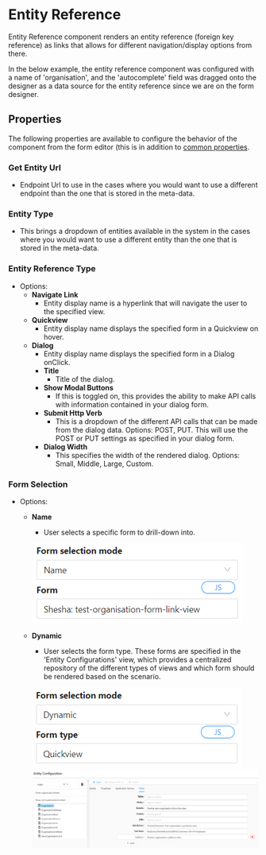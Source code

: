 # Entity Reference

Entity Reference component renders an entity reference (foreign key reference) as links that allows for different navigation/display options from there.

In the below example, the entity reference component was configured with a name of 'organisation', and the 'autocomplete' field was dragged onto the designer as a data source for the entity reference since we are on the form designer.

[//]: # '<iframe width="100%" height="500" src="https://pd-docs-adminportal-test.shesha.dev/shesha/forms-designer/?id=b0bf7ab6-5ef8-4a76-8610-fcac32b5953b" title="Entity Reference Component" ></iframe>'

## Properties

The following properties are available to configure the behavior of the component from the form editor (this is in addition to [common properties](/docs/front-end-basics/form-components/common-component-properties).

### Get Entity Url

- Endpoint Url to use in the cases where you would want to use a different endpoint than the one that is stored in the meta-data.

### Entity Type

- This brings a dropdown of entities available in the system in the cases where you would want to use a different entity than the one that is stored in the meta-data.

### Entity Reference Type

- Options:
  - **Navigate Link**
    - Entity display name is a hyperlink that will navigate the user to the specified view.
  - **Quickview**
    - Entity display name displays the specified form in a Quickview on hover.
  - **Dialog**
    - Entity display name displays the specified form in a Dialog onClick.
    - **Title**
      - Title of the dialog.
    - **Show Modal Buttons**
      - If this is toggled on, this provides the ability to make API calls with information contained in your dialog form.
    - **Submit Http Verb**
      - This is a dropdown of the different API calls that can be made from the dialog data. Options: POST, PUT. This will use the POST or PUT settings as specified in your dialog form.
    - **Dialog Width**
      - This specifies the width of the rendered dialog. Options: Small, Middle, Large, Custom.

### Form Selection

- Options:

  - **Name**

    - User selects a specific form to drill-down into.

    ![Image](./images/entityR1.png)

  - **Dynamic**

    - User selects the form type. These forms are specified in the 'Entity Configurations' view, which provides a centralized repository of the different types of views and which form should be rendered based on the scenario.

    ![Image](./images/entityR2.png)
    ![Image](./images/entityR3.png)
